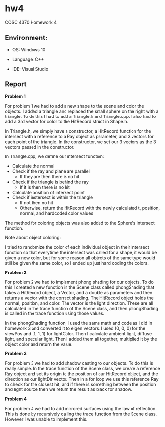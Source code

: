 # hw4
COSC 4370 Homework 4

## Environment:
* OS: Windows 10

* Language: C++

* IDE: Visual Studio

## Report

**Problem 1**

For problem 1 we had to add a new shape to the scene and color the objects. I added a triangle and replaced the small sphere on the right with a triangle. To do this I had to add a Triangle.h and Triangle.cpp. I also had to add a 3rd vector for color to the HitRecord struct in Shape.h.

In Triangle.h, we simply have a constructor, a HitRecord function for the intersect with a reference to a Ray object as parameter, and 3 vectors for each point of the triangle. In the constructor, we set our 3 vectors as the 3 vectors passed in the constructor.

In Triangle.cpp, we define our intersect function:
* Calculate the normal
* Check if the ray and plane are parallel
  * If they are then there is no hit
* Check if the triangle is behind the ray
  * If it is then there is no hit
* Calculate position of intersect point
* Check if instersect is within the triangle
  * If not then no hit
  * Otherwise, return the HitRecord with the newly calculated t, position, normal, and hardcoded color values
  
The method for coloring objects was also added to the Sphere's intersect function.

Note about object coloring:

I tried to randomize the color of each individual object in their intersect function so that everytime the intersect was called for a shape, it would be given a new color, but for some reason all objects of the same type would still be given the same color, so I ended up just hard coding the colors.
  
**Problem 2**
  
For problem 2 we had to implement phong shading for our objects. To do this I created a new function in the Scene class called phongShading that takes a HitRecord object, a Vector, and a double as parameters and then returns a vector with the correct shading. The HitRecord object holds the normal, position, and color. The vector is the light direction. These are all calculated in the trace function of the Scene class, and then phongShading is called in the trace function using those values.

In the phongShading function, I used the same math and code as I did in homework 3 and converted it to eigen vectors. I used (0, 0, 0) for the viewPos and (1, 1, 1) for lightColor. Then I calculate ambient light, diffuse light, and specular light. Then I added them all together, multiplied it by the object color and return the value.

**Problem 3**

For problem 3 we had to add shadow casting to our objects. To do this is really simple. In the trace function of the Scene class, we create a reference Ray object and set its origin to the position of our HitRecord object, and the direction as our lightDir vector. Then in a for loop we use this reference Ray to check for the closest hit, and if there is something between the position and light source then we return the result as black for shadow.

**Problem 4**

For problem 4 we had to add mirrored surfaces using the law of reflection. This is done by recursively calling the trace function from the Scene class. However I was unable to implement this.
